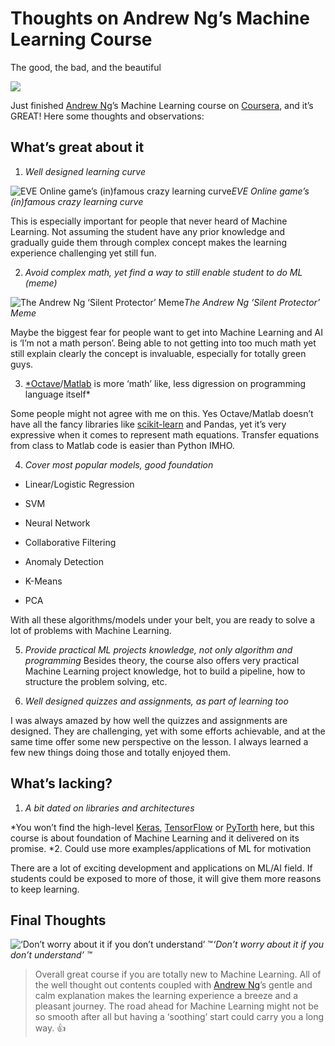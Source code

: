 
# Thoughts on Andrew Ng’s Machine Learning Course

The good, the bad, and the beautiful

![](https://cdn-images-1.medium.com/max/2400/1*-7P4wesf7eSx46XxHV9_wg.png)

Just finished [Andrew Ng](undefined)’s Machine Learning course on [Coursera](https://www.coursera.org), and it’s GREAT! Here some thoughts and observations:

## What’s great about it

1. *Well designed learning curve*

![EVE Online game’s (in)famous crazy learning curve](https://cdn-images-1.medium.com/max/2000/1*LAjfLlfo98ej8mUIWYhnzA.jpeg)*EVE Online game’s (in)famous crazy learning curve*

This is especially important for people that never heard of Machine Learning. Not assuming the student have any prior knowledge and gradually guide them through complex concept makes the learning experience challenging yet still fun.

2. *Avoid complex math, yet find a way to still enable student to do ML (meme)*

![The Andrew Ng ‘Silent Protector’ Meme](https://cdn-images-1.medium.com/max/2000/1*YylTTtIEkCcx-EFh5g2Vsw.jpeg)*The Andrew Ng ‘Silent Protector’ Meme*

Maybe the biggest fear for people want to get into Machine Learning and AI is ‘I’m not a math person’. Being able to not getting into too much math yet still explain clearly the concept is invaluable, especially for totally green guys.

3. [*Octave](https://www.gnu.org/software/octave/)/[Matlab](https://www.mathworks.com/products/matlab.html) is more ‘math’ like, less digression on programming language itself*

Some people might not agree with me on this. Yes Octave/Matlab doesn’t have all the fancy libraries like [scikit-learn](https://scikit-learn.org/) and Pandas, yet it’s very expressive when it comes to represent math equations. Transfer equations from class to Matlab code is easier than Python IMHO.

4. *Cover most popular models, good foundation*

* Linear/Logistic Regression

* SVM

* Neural Network

* Collaborative Filtering

* Anomaly Detection

* K-Means

* PCA

With all these algorithms/models under your belt, you are ready to solve a lot of problems with Machine Learning.

5. *Provide practical ML projects knowledge, not only algorithm and programming*
Besides theory, the course also offers very practical Machine Learning project knowledge, hot to build a pipeline, how to structure the problem solving, etc.

6. *Well designed quizzes and assignments, as part of learning too*

I was always amazed by how well the quizzes and assignments are designed. They are challenging, yet with some efforts achievable, and at the same time offer some new perspective on the lesson. I always learned a few new things doing those and totally enjoyed them.

## What’s lacking?

1. *A bit dated on libraries and architectures*

*You won’t find the high-level [Keras](http://keras.io/), [TensorFlow](https://www.tensorflow.org/) or [PyTorth](https://pytorch.org/) here, but this course is about foundation of Machine Learning and it delivered on its promise.
*2. Could use more examples/applications of ML for motivation

There are a lot of exciting development and applications on ML/AI field. If students could be exposed to more of those, it will give them more reasons to keep learning.

## Final Thoughts

![‘Don’t worry about it if you don’t understand’ ™️](https://cdn-images-1.medium.com/max/2560/1*yIPIuNIn6ar7MvQnNqlWlQ.jpeg)*‘Don’t worry about it if you don’t understand’ ™️*
> Overall great course if you are totally new to Machine Learning. All of the well thought out contents coupled with [Andrew Ng](undefined)’s gentle and calm explanation makes the learning experience a breeze and a pleasant journey. The road ahead for Machine Learning might not be so smooth after all but having a ‘soothing’ start could carry you a long way. 👍
